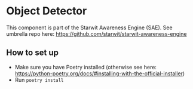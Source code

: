 # Object Detector

This component is part of the Starwit Awareness Engine (SAE). See umbrella repo here: https://github.com/starwit/starwit-awareness-engine

## How to set up
- Make sure you have Poetry installed (otherwise see here: https://python-poetry.org/docs/#installing-with-the-official-installer)
- Run `poetry install`
